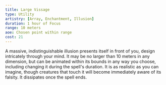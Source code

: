 ```yaml
---
title: Large Vissage
type: Utility
artistry: [Array, Enchantment, Illusion]
duration: 1 hour of Focus
range: 10 meters
aoe: Chosen point within range
cost: 21
---
```

A massive, indistinguishable illusion presents itself in front of you, design intricately through your mind. It may be no larger than 10 meters in any dimension, but can be animated within its bounds in any way you choose, including changing it during the spell's duration. It is as realistic as you can imagine, though creatures that touch it will become immediately aware of its falsity. It dissipates once the spell ends.
